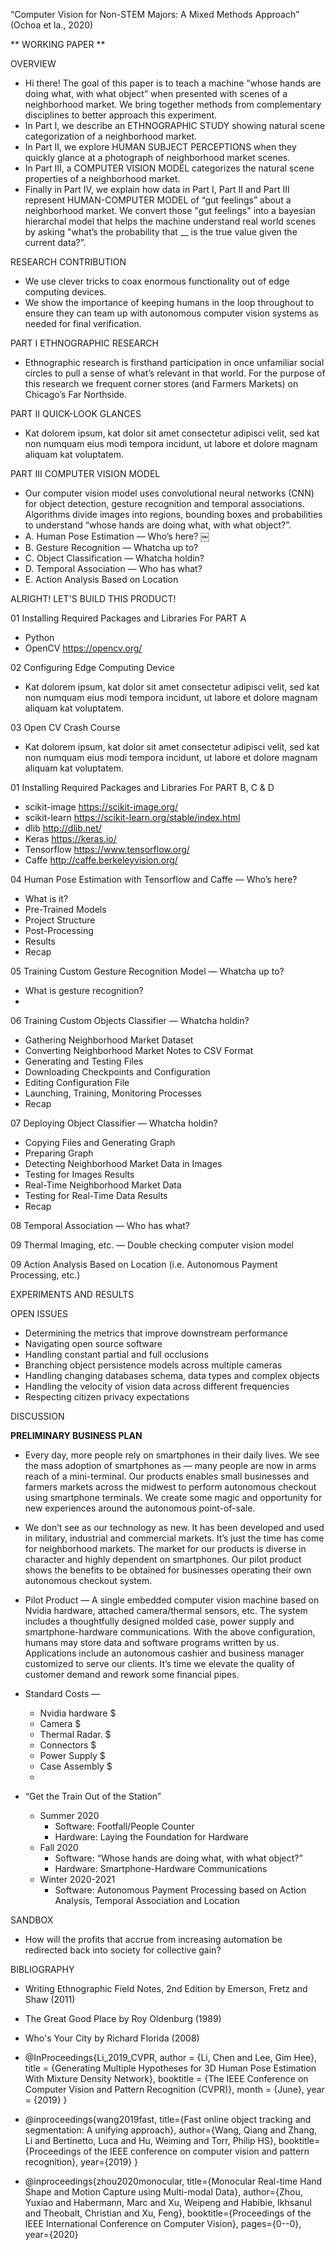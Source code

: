 “Computer Vision for Non-STEM Majors: A Mixed Methods Approach” (Ochoa et la., 2020)

** WORKING PAPER **

OVERVIEW
* Hi there! The goal of this paper is to teach a machine “whose hands are doing what, with what object” when presented with scenes of a neighborhood market. We bring together methods from complementary disciplines to better approach this experiment.
* In Part I, we describe an ETHNOGRAPHIC STUDY showing natural scene categorization of a neighborhood market.
* In Part II, we explore HUMAN SUBJECT PERCEPTIONS when they quickly glance at a photograph of neighborhood market scenes.
* In Part III, a COMPUTER VISION MODEL categorizes the natural scene properties of a neighborhood market.
* Finally in Part IV, we explain how data in Part I, Part II and Part III represent HUMAN-COMPUTER MODEL of “gut feelings” about a neighborhood market. We convert those "gut feelings" into a bayesian hierarchal model that helps the machine understand real world scenes by asking "what’s the probability that __ is the true value given the current data?”.  

RESEARCH CONTRIBUTION
* We use clever tricks to coax enormous functionality out of edge computing devices.
* We show the importance of keeping humans in the loop throughout to ensure they can team up with autonomous computer vision systems as needed for final verification.

PART I ETHNOGRAPHIC RESEARCH
* Ethnographic research is firsthand participation in once unfamiliar social circles to pull a sense of what’s relevant in that world. For the purpose of this research we frequent corner stores (and Farmers Markets) on Chicago’s Far Northside.

PART II QUICK-LOOK GLANCES
* Kat dolorem ipsum, kat dolor sit amet consectetur adipisci velit, sed kat non numquam eius modi tempora incidunt, ut labore et dolore magnam aliquam kat voluptatem.

PART III COMPUTER VISION MODEL
* Our computer vision model uses convolutional neural networks (CNN) for object detection, gesture recognition and temporal associations. Algorithms divide images into regions, bounding boxes and probabilities to understand “whose hands are doing what, with what object?”. 
* A. Human Pose Estimation — Who’s here? 
￼
* B. Gesture Recognition — Whatcha up to?
* C. Object Classification — Whatcha holdin?
* D. Temporal Association — Who has what?
* E. Action Analysis Based on Location

ALRIGHT! LET'S BUILD THIS PRODUCT!

01 Installing Required Packages and Libraries 
For PART A
* Python
* OpenCV https://opencv.org/

02 Configuring Edge Computing Device
* Kat dolorem ipsum, kat dolor sit amet consectetur adipisci velit, sed kat non numquam eius modi tempora incidunt, ut labore et dolore magnam aliquam kat voluptatem.

03 Open CV Crash Course
* Kat dolorem ipsum, kat dolor sit amet consectetur adipisci velit, sed kat non numquam eius modi tempora incidunt, ut labore et dolore magnam aliquam kat voluptatem.

01 Installing Required Packages and Libraries 
For PART B, C & D
* scikit-image https://scikit-image.org/
* scikit-learn https://scikit-learn.org/stable/index.html
* dlib http://dlib.net/
* Keras https://keras.io/
* Tensorflow https://www.tensorflow.org/
* Caffe http://caffe.berkeleyvision.org/

04 Human Pose Estimation with Tensorflow and Caffe — Who’s here?
* What is it?
* Pre-Trained Models
* Project Structure
* Post-Processing
* Results
* Recap

05 Training Custom Gesture Recognition Model — Whatcha up to?
* What is gesture recognition?
*

06 Training Custom Objects Classifier — Whatcha holdin?
* Gathering Neighborhood Market Dataset
* Converting Neighborhood Market Notes to CSV Format
* Generating and Testing Files
* Downloading Checkpoints and Configuration
* Editing Configuration File
* Launching, Training, Monitoring Processes
* Recap

07 Deploying Object Classifier — Whatcha holdin?
* Copying Files and Generating Graph
* Preparing Graph
* Detecting Neighborhood Market Data in Images
* Testing for Images Results
* Real-Time Neighborhood Market Data
* Testing for Real-Time Data Results
* Recap

08 Temporal Association — Who has what?

09 Thermal Imaging, etc. — Double checking computer vision model 

09 Action Analysis Based on Location (i.e. Autonomous Payment Processing, etc.)

EXPERIMENTS AND RESULTS

OPEN ISSUES
* Determining the metrics that improve downstream performance
* Navigating open source software
* Handling constant partial and full occlusions
* Branching object persistence models across multiple cameras
* Handling changing databases schema, data types and complex objects
* Handling the velocity of vision data across different frequencies
* Respecting citizen privacy expectations

DISCUSSION

**PRELIMINARY BUSINESS PLAN**

* Every day, more people rely on smartphones in their daily lives.  We see the mass adoption of smartphones as — many people are now in arms reach of a mini-terminal. Our products enables small businesses and farmers markets across the midwest to perform autonomous checkout using smartphone terminals.  We create some magic and opportunity for new experiences around the autonomous point-of-sale. 

* We don’t see as our technology as new. It has been developed and used in military, industrial and commercial markets.  It’s just the time has come for neighborhood markets. The market for our products is diverse in character and highly dependent on smartphones. Our pilot product shows the benefits to be obtained for businesses operating their own autonomous checkout system.

* Pilot Product — A single embedded computer vision machine based on Nvidia hardware, attached camera/thermal sensors, etc. The system includes a thoughtfully designed molded case, power supply and smartphone-hardware communications.  With the above configuration, humans may store data and software programs written by us.  Applications include an autonomous cashier and business manager customized to serve our clients.  It’s time we elevate the quality of customer demand and rework some financial pipes. 

* Standard Costs — 
    * Nvidia hardware  $
    * Camera           $
    * Thermal Radar.   $
    * Connectors       $
    * Power Supply     $
    * Case Assembly    $ 
    *
    
* “Get the Train Out of the Station”
    * Summer 2020
        * Software: Footfall/People Counter
        * Hardware: Laying the Foundation for Hardware
    * Fall 2020
        * Software: “Whose hands are doing what, with what object?”
        * Hardware: Smartphone-Hardware Communications 
    * Winter 2020-2021
        * Software: Autonomous Payment Processing based on Action Analysis, Temporal Association and Location 

SANDBOX
* How will the profits that accrue from increasing automation be redirected back into society for collective gain?


BIBLIOGRAPHY

* Writing Ethnographic Field Notes, 2nd Edition by Emerson, Fretz and Shaw (2011) 

* The Great Good Place by Roy Oldenburg (1989) 

* Who's Your City by Richard Florida (2008) 

* @InProceedings{Li_2019_CVPR, author = {Li, Chen and Lee, Gim Hee}, title = {Generating Multiple Hypotheses for 3D Human Pose Estimation With Mixture Density Network}, booktitle = {The IEEE Conference on Computer Vision and Pattern Recognition (CVPR)}, month = {June}, year = {2019} } 

* @inproceedings{wang2019fast, title={Fast online object tracking and segmentation: A unifying approach}, author={Wang, Qiang and Zhang, Li and Bertinetto, Luca and Hu, Weiming and Torr, Philip HS}, booktitle={Proceedings of the IEEE conference on computer vision and pattern recognition}, year={2019} } 

* @inproceedings{zhou2020monocular, title={Monocular Real-time Hand Shape and Motion Capture using Multi-modal Data}, author={Zhou, Yuxiao and Habermann, Marc and Xu, Weipeng and Habibie, Ikhsanul and Theobalt, Christian and Xu, Feng}, booktitle={Proceedings of the IEEE International Conference on Computer Vision}, pages={0--0}, year={2020} 

